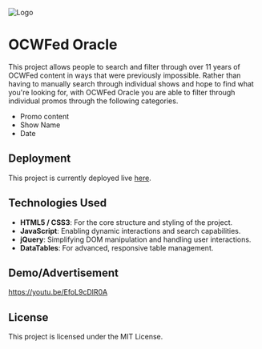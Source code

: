 
![Logo](https://ocwfedoracle.github.io/OracleWide.png)


# OCWFed Oracle

This project allows people to search and filter through over 11 years of OCWFed content in ways that were previously impossible. Rather than having to manually search through individual shows and hope to find what you're looking for, with OCWFed Oracle you are able to filter through individual promos through the following categories.

- Promo content
- Show Name
- Date


## Deployment

This project is currently deployed live [here](https://ocwfedoracle.github.io/).




## Technologies Used
- **HTML5 / CSS3**: For the core structure and styling of the project.
- **JavaScript**: Enabling dynamic interactions and search capabilities.
- **jQuery**: Simplifying DOM manipulation and handling user interactions.
- **DataTables**: For advanced, responsive table management.
## Demo/Advertisement


https://youtu.be/EfoL9cDlR0A
## License

This project is licensed under the MIT License.

